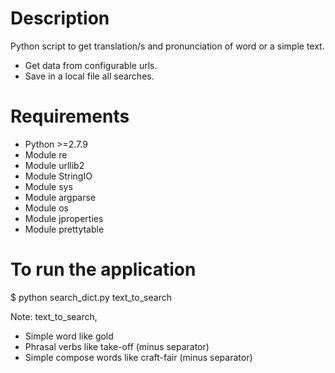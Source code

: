 # Description

Python script to get translation/s and pronunciation of word or a simple text.

* Get data from configurable urls.
* Save in a local file all searches.

# Requirements
* Python >=2.7.9
* Module re
* Module urllib2
* Module StringIO
* Module sys
* Module argparse
* Module os
* Module jproperties
* Module prettytable
# To run the application
$ python search_dict.py text_to_search

Note: text_to_search,

* Simple word like gold
* Phrasal verbs like take-off (minus separator)
* Simple compose words like craft-fair (minus separator)

